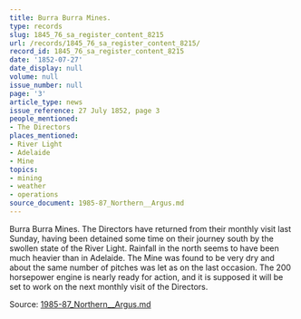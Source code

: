 ```yaml
---
title: Burra Burra Mines.
type: records
slug: 1845_76_sa_register_content_8215
url: /records/1845_76_sa_register_content_8215/
record_id: 1845_76_sa_register_content_8215
date: '1852-07-27'
date_display: null
volume: null
issue_number: null
page: '3'
article_type: news
issue_reference: 27 July 1852, page 3
people_mentioned:
- The Directors
places_mentioned:
- River Light
- Adelaide
- Mine
topics:
- mining
- weather
- operations
source_document: 1985-87_Northern__Argus.md
---
```


Burra Burra Mines.  The Directors have returned from their monthly visit last Sunday, having been detained some time on their journey south by the swollen state of the River Light.  Rainfall in the north seems to have been much heavier than in Adelaide.  The Mine was found to be very dry and about the same number of pitches was let as on the last occasion.  The 200 horsepower engine is nearly ready for action, and it is supposed it will be set to work on the next monthly visit of the Directors.

Source: [1985-87_Northern__Argus.md](/downloads/markdown/1985-87_Northern__Argus.md)
